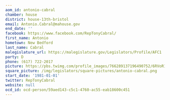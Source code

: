 ```yaml
---
aom_id: antonio-cabral
chamber: house
district: house-13th-bristol
email: Antonio.Cabral@mahouse.gov
end_date: ''
facebook: https://www.facebook.com/RepTonyCabral/
first_name: Antonio
hometown: New Bedford
last_name: Cabral
malegislature_url: https://malegislature.gov/Legislators/Profile/AFC1
party: D
phone: (617) 722-2017
picture: https://pbs.twimg.com/profile_images/766289137196490752/6RVoR1ug_400x400.jpg
square_picture: /img/legislators/square-pictures/antonio-cabral.png
start_date: '1981-01-01'
twitter: RepTonyCabral
website: null
ocd_id: ocd-person/59aed143-c5c1-4760-ac55-eab18600c451
---
```

